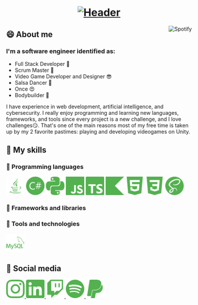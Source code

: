 <h1 align="center">
  <a href="https://git.io/typing-svg">
    <img src="https://readme-typing-svg.herokuapp.com?font=Roboto+Condensed&size=50&pause=1000&color=53B14F&center=true&vCenter=true&width=600&height=70&lines=%F0%9F%A4%94+Hi!+I'm+Esarac;%F0%9F%A5%B4+Welcome+to+my+profile" alt="Header" />
  </a>
</h1>

<a href="https://spotify-github-profile.vercel.app/api/view.svg?uid=12175210260&redirect=true">
    <img align="right" alt="Spotify" src="https://spotify-github-profile.vercel.app/api/view.svg?uid=12175210260&cover_image=true&theme=default&bar_color=53B14F&bar_color_cover=false">
</a>

<h2>😄 About me</h2>
<p>
</p>
<h3>I'm a software engineer identified as:</h3>
<ul>
  <li>Full Stack Developer 🤑</li>
  <li>Scrum Master 🧐</li>
  <li>Video Game Developer and Designer 😎</li>
  <li>Salsa Dancer 🥵</li>
  <li>Once 😍</li>
  <li>Bodybuilder 💪</li>
</ul>
<p>
  I have experience in web development, artificial intelligence, and cybersecurity. I really enjoy programming and learning new languages, frameworks, and tools since every project is a new challenge, and I love challenges😏. That's one of the main reasons most of my free time is taken up by my 2 favorite pastimes: playing and developing videogames on Unity.
</p>

<h2>🤯 My skills</h2>
<h3>🌠 Programming languages</h3>
<div>
  <img alt="Java" height=50 width=50 src="./img/java.svg">
  <img alt="Csharp" height=50 width=50 src="./img/csharp.svg">
  <img alt="Python" height=50 width=50 src="./img/python.svg">
  <img alt="Javascript" height=50 width=50 src="./img/javascript.svg">
  <img alt="Typescript" height=50 width=50 src="./img/typescript.svg">
  <img alt="Kotlin" height=50 width=50 src="./img/kotlin.svg">
  <img alt="Html" height=50 width=50 src="./img/html5.svg">
  <img alt="Css" height=50 width=50 src="./img/css3.svg">
  <img alt="Sass" height=50 width=50 src="./img/sass.svg">
</div>
<h3>🌌 Frameworks and libraries</h3>
<div>
</div>
<h3>🚀 Tools and technologies</h3>
<div>
  <img alt="Mysql" height=50 width=50 src="./img/mysql.svg">
</div>

<h2>🤨 Social media</h2>
<a href="https://www.instagram.com/esaracgp/">
  <img alt="Instagram" height=50 width=50 src="./img/instagram.svg">
</a>
<a href="https://www.linkedin.com/in/estebanarizaacosta/">
  <img alt="Linkedin" height=50 width=50 src="./img/linkedin.svg">
</a>
<a href="https://www.twitch.tv/esarac567">
  <img alt="Twitch" height=50 width=50 src="./img/twitch.svg">
</a>
<a href="https://open.spotify.com/user/12175210260">
  <img alt="Spotify" height=50 width=50 src="./img/spotify.svg">
</a>
<a href="https://www.paypal.me/esaracgp">
  <img alt="Paypal" height=50 width=50 src="./img/paypal.svg">
</a>
